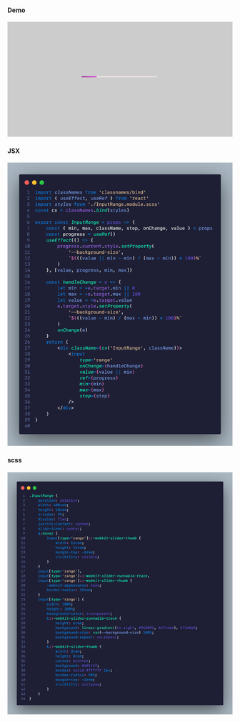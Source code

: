 #### Demo

![demo](./demoInputRange.png)

#### JSX

![jsx](./imgJsx.png)

#### scss

![scss](./imgscss.png)
